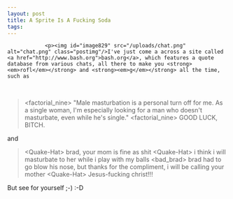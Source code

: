 ```yaml
---
layout: post
title: A Sprite Is A Fucking Soda
tags:
---
```



                <p><img id="image829" src="/uploads/chat.png" alt="chat.png" class="postimg"/>I've just come a across a site called <a href="http://www.bash.org">bash.org</a>, which features a quote database from various chats, all there to make you <strong><em>rofl</em></strong> and <strong><em>g</em></strong> all the time, such as
&nbsp;<br /></p>
<blockquote>
&lt;factorial_nine&gt; "Male masturbation is a personal turn off for me. As a single woman, I'm especially looking for a man who doesn't masturbate, even while he's single."
&lt;factorial_nine&gt; GOOD LUCK, BITCH.
</blockquote>
<p>and</p>
<blockquote>
&lt;Quake-Hat&gt; brad, your mom is fine as shit
&lt;Quake-Hat&gt; i think i will masturbate to her while i play with my balls
&lt;bad_brad&gt; brad had to go blow his nose, but thanks for the compliment, i will be calling your mother
&lt;Quake-Hat&gt; Jesus-fucking christ!!!
</blockquote>
<p>But see for yourself ;-) :-D</p>
